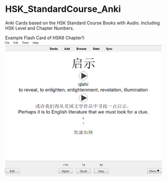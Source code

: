 # HSK_StandardCourse_Anki
Anki Cards based on the HSK Standard Course Books with Audio. 
Including HSK Level and Chapter Numbers. 

Example Flash Card of HSK6 Chapter1:
![alt text](https://github.com/RoelTim/HSK_StandardCourse_Anki/blob/main/images/Capture.PNG?raw=true)
